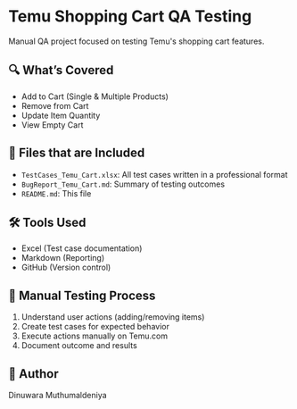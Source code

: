 # Temu Shopping Cart QA Testing

Manual QA project focused on testing Temu's shopping cart features.

## 🔍 What’s Covered

- Add to Cart (Single & Multiple Products)  
- Remove from Cart  
- Update Item Quantity  
- View Empty Cart

## 📂 Files that are Included

- `TestCases_Temu_Cart.xlsx`: All test cases written in a professional format  
- `BugReport_Temu_Cart.md`: Summary of testing outcomes  
- `README.md`: This file

## 🛠 Tools Used

- Excel (Test case documentation)  
- Markdown (Reporting)  
- GitHub (Version control)

## 🧪 Manual Testing Process

1. Understand user actions (adding/removing items)  
2. Create test cases for expected behavior  
3. Execute actions manually on Temu.com  
4. Document outcome and results

## 👤 Author

Dinuwara Muthumaldeniya
